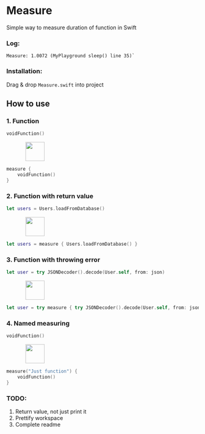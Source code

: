 # Measure
Simple way to measure duration of function in Swift

### Log:
```
Measure: 1.0072 (MyPlayground sleep() line 35)`
```

### Installation:

Drag & drop `Measure.swift` into project


## How to use


### 1. Function

```swift
voidFunction()
```

<img src="https://png.icons8.com/ios/1600/down.png" width="50" hspace="50">

```swift
measure {
    voidFunction()
}
```

### 2. Function with return value

```swift
let users = Users.loadFromDatabase()
```

<img src="https://png.icons8.com/ios/1600/down.png" width="50" hspace="50">

```swift
let users = measure { Users.loadFromDatabase() }
```

### 3. Function with throwing error

```swift
let user = try JSONDecoder().decode(User.self, from: json)
```

<img src="https://png.icons8.com/ios/1600/down.png" width="50" hspace="50">

```swift
let user = try measure { try JSONDecoder().decode(User.self, from: json) }
```

### 4. Named measuring

```swift
voidFunction()
```

<img src="https://png.icons8.com/ios/1600/down.png" width="50" hspace="50">

```swift
measure("Just function") {
    voidFunction()
}
```


### TODO: 

1. Return value, not just print it
2. Prettify workspace
3. Complete readme

